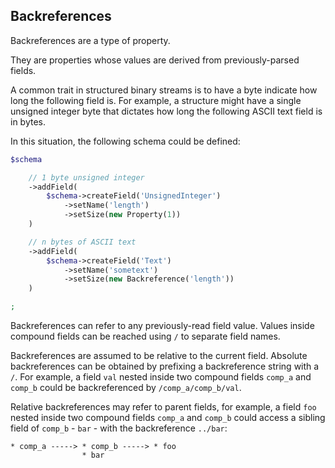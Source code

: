 ## Backreferences

Backreferences are a type of property.

They are properties whose values are derived from previously-parsed fields.

A common trait in structured binary streams is to have a byte indicate how long the following field is. For example, a structure might have a single unsigned integer byte that dictates how long the following ASCII text field is in bytes.

In this situation, the following schema could be defined:

```php
$schema

    // 1 byte unsigned integer
    ->addField(
        $schema->createField('UnsignedInteger')
            ->setName('length')
            ->setSize(new Property(1))
    )

    // n bytes of ASCII text
    ->addField(
        $schema->createField('Text')
            ->setName('sometext')
            ->setSize(new Backreference('length'))
    )

;
```

Backreferences can refer to any previously-read field value. Values inside compound fields can be reached using `/` to separate field names.

Backreferences are assumed to be relative to the current field. Absolute backreferences can be obtained by prefixing a backreference string with a `/`. For example, a field `val` nested inside two compound fields `comp_a` and `comp_b` could be backreferenced by `/comp_a/comp_b/val`.

Relative backreferences may refer to parent fields, for example, a field `foo` nested inside two compound fields `comp_a` and `comp_b` could access a sibling field of `comp_b` - `bar` -  with the backreference `../bar`:

    * comp_a -----> * comp_b -----> * foo
                    * bar
